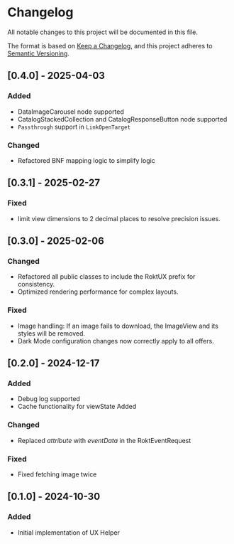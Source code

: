 # Changelog

All notable changes to this project will be documented in this file.

The format is based on [Keep a Changelog](https://keepachangelog.com/en/1.1.0/),
and this project adheres to [Semantic Versioning](https://semver.org/spec/v2.0.0.html).

## [0.4.0] - 2025-04-03

### Added

- DataImageCarousel node supported
- CatalogStackedCollection and CatalogResponseButton node supported
- `Passthrough` support in `LinkOpenTarget`

### Changed

- Refactored BNF mapping logic to simplify logic

## [0.3.1] - 2025-02-27

### Fixed

- limit view dimensions to 2 decimal places to resolve precision issues.

## [0.3.0] - 2025-02-06

### Changed

- Refactored all public classes to include the RoktUX prefix for consistency.
- Optimized rendering performance for complex layouts.

### Fixed

- Image handling: If an image fails to download, the ImageView and its styles will be removed.
- Dark Mode configuration changes now correctly apply to all offers.

## [0.2.0] - 2024-12-17

### Added

- Debug log supported
- Cache functionality for viewState Added

### Changed

- Replaced _attribute_ with _eventData_ in the RoktEventRequest

### Fixed

- Fixed fetching image twice

## [0.1.0] - 2024-10-30

### Added

- Initial implementation of UX Helper
